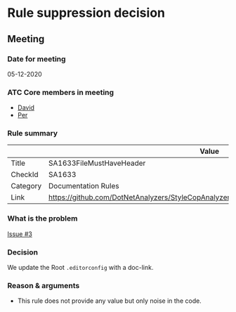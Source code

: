 # Rule suppression decision

## Meeting

### Date for meeting

05-12-2020

### ATC Core members in meeting

* [David](https://github.com/orgs/atc-net/people/davidkallesen)
* [Per](https://github.com/orgs/atc-net/people/perkops)

### Rule summary

|             | Value |
| ----------- |------------------------------------------------|
| Title       | SA1633FileMustHaveHeader |
| CheckId     | SA1633 |
| Category    | Documentation Rules |
| Link        | https://github.com/DotNetAnalyzers/StyleCopAnalyzers/blob/master/documentation/SA1633.md |

### What is the problem

[Issue #3](https://github.com/atc-net/atc-coding-rules/issues/3)

### Decision

We update the Root `.editorconfig` with a doc-link.

### Reason & arguments

* This rule does not provide any value but only noise in the code.
